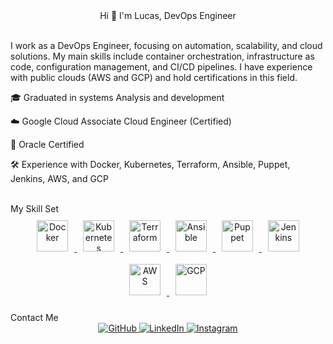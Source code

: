 <div align="center">Hi 👋 I'm Lucas, DevOps Engineer</div>
<br/>

I work as a DevOps Engineer, focusing on automation, scalability, and cloud solutions.
My main skills include container orchestration, infrastructure as code, configuration management, and CI/CD pipelines.
I have experience with public clouds (AWS and GCP) and hold certifications in this field.

🎓 Graduated in systems Analysis and development

☁️ Google Cloud Associate Cloud Engineer (Certified)

📜 Oracle Certified

🛠️ Experience with Docker, Kubernetes, Terraform, Ansible, Puppet, Jenkins, AWS, and GCP

<br/>
My Skill Set
<div align="center"> <a href="https://www.docker.com/" target="_blank"> <img style="margin: 10px" src="https://profilinator.rishav.dev/skills-assets/docker-original-wordmark.svg" alt="Docker" height="50"/> </a> <a href="https://kubernetes.io/" target="_blank"> <img style="margin: 10px" src="https://profilinator.rishav.dev/skills-assets/kubernetes-icon.svg" alt="Kubernetes" height="50"/> </a> <a href="https://www.terraform.io/" target="_blank"> <img style="margin: 10px" src="https://profilinator.rishav.dev/skills-assets/terraformio-icon.svg" alt="Terraform" height="50"/> </a> <a href="https://www.ansible.com/" target="_blank"> <img style="margin: 10px" src="https://profilinator.rishav.dev/skills-assets/ansible.png" alt="Ansible" height="50"/> </a> <a href="https://puppet.com/" target="_blank"> <img style="margin: 10px" src="https://cdn.worldvectorlogo.com/logos/puppet-1.svg" alt="Puppet" height="50"/> </a> <a href="https://www.jenkins.io/" target="_blank"> <img style="margin: 10px" src="https://www.vectorlogo.zone/logos/jenkins/jenkins-icon.svg" alt="Jenkins" height="50"/> </a> <a href="https://aws.amazon.com/" target="_blank"> <img style="margin: 10px" src="https://profilinator.rishav.dev/skills-assets/amazonwebservices-original-wordmark.svg" alt="AWS" height="50"/> </a> <a href="https://cloud.google.com/" target="_blank"> <img style="margin: 10px" src="https://profilinator.rishav.dev/skills-assets/google_cloud-icon.svg" alt="GCP" height="50"/> </a> </div> <br/>
Contact Me
<div align="center"> <a href="https://github.com/Lucassilvap18" target="_blank"> <img src="https://img.shields.io/badge/github-%2324292e.svg?&style=for-the-badge&logo=github&logoColor=white" alt="GitHub" style="margin-bottom: 5px;"/> </a> <a href="https://www.linkedin.com/in/lucas-silva-9950a0235/" target="_blank"> <img src="https://img.shields.io/badge/linkedin-%231E77B5.svg?&style=for-the-badge&logo=linkedin&logoColor=white" alt="LinkedIn" style="margin-bottom: 5px;"/> </a> <a href="https://www.instagram.com/luccaspr_/" target="_blank"> <img src="https://img.shields.io/badge/instagram-%23000000.svg?&style=for-the-badge&logo=instagram&logoColor=white" alt="Instagram" style="margin-bottom: 5px;"/> </a> </div> <br/>
